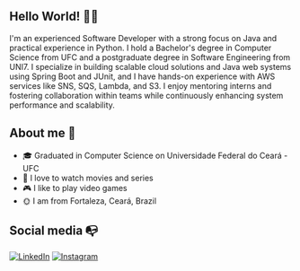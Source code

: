 ## Hello World! :wave::globe_with_meridians:
I'm an experienced Software Developer with a strong focus on Java and practical experience in Python. I hold a Bachelor's degree in Computer Science from UFC and a postgraduate degree in Software Engineering from UNI7. I specialize in building scalable cloud solutions and Java web systems using Spring Boot and JUnit, and I have hands-on experience with AWS services like SNS, SQS, Lambda, and S3. I enjoy mentoring interns and fostering collaboration within teams while continuously enhancing system performance and scalability.


## About me 🧐
- :mortar_board:	Graduated in Computer Science on Universidade Federal do Ceará - UFC
- :movie_camera:  I love to watch movies and series
- 🎮 I like to play video games
- :sun_with_face: I am from Fortaleza, Ceará, Brazil

## Social media :mailbox_with_no_mail:
<a href="https://www.linkedin.com/in/thiago-de-sousa-garcia/" target="_blank"><img src="https://img.shields.io/badge/LinkedIn-%230077B5.svg?&style=flat-square&logo=linkedin&logoColor=white" alt="LinkedIn"></a>
<a href="https://www.instagram.com/thiago.s.garcia/" target="_blank"><img src="https://img.shields.io/badge/Instagram-%23E4405F.svg?&style=flat-square&logo=instagram&logoColor=white" alt="Instagram"></a>

<!--
**ThiagoSousaGarcia/ThiagoSousaGarcia** is a ✨ _special_ ✨ repository because its `README.md` (this file) appears on your GitHub profile.

Here are some ideas to get you started:

- 🔭 I’m currently working on ...
- 🌱 I’m currently learning ...
- 👯 I’m looking to collaborate on ...
- 🤔 I’m looking for help with ...
- 💬 Ask me about ...
- 📫 How to reach me: ...
- 😄 Pronouns: ...
- ⚡ Fun fact: ...
-->

